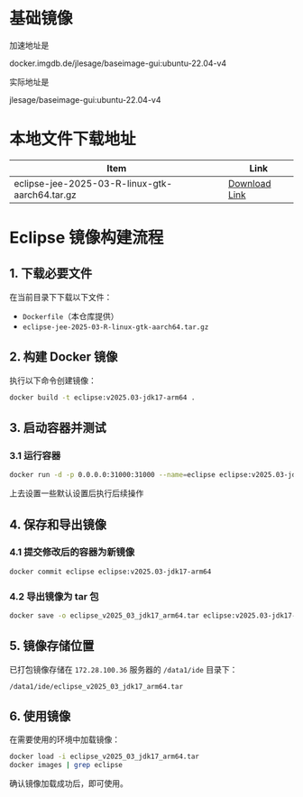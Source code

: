 # 基础镜像

加速地址是

docker.imgdb.de/jlesage/baseimage-gui:ubuntu-22.04-v4 

实际地址是

jlesage/baseimage-gui:ubuntu-22.04-v4

# 本地文件下载地址

| Item                              | Link                                                                                      |
|-----------------------------------|-------------------------------------------------------------------------------------------|
| eclipse-jee-2025-03-R-linux-gtk-aarch64.tar.gz | [Download Link](https://mirrors.nju.edu.cn/eclipse//technology/epp/downloads/release/2025-03/R/eclipse-jee-2025-03-R-linux-gtk-aarch64.tar.gz)   |

# Eclipse 镜像构建流程  

## 1. 下载必要文件  
在当前目录下下载以下文件：  
- `Dockerfile`（本仓库提供）  
- `eclipse-jee-2025-03-R-linux-gtk-aarch64.tar.gz`

## 2. 构建 Docker 镜像  
执行以下命令创建镜像：  
```bash
docker build -t eclipse:v2025.03-jdk17-arm64 .
```

## 3. 启动容器并测试  
### 3.1 运行容器  
```bash
docker run -d -p 0.0.0.0:31000:31000 --name=eclipse eclipse:v2025.03-jdk17-arm64
```

上去设置一些默认设置后执行后续操作

## 4. 保存和导出镜像  
### 4.1 提交修改后的容器为新镜像  
```bash
docker commit eclipse eclipse:v2025.03-jdk17-arm64
```

### 4.2 导出镜像为 tar 包  
```bash
docker save -o eclipse_v2025_03_jdk17_arm64.tar eclipse:v2025.03-jdk17-arm64
```

## 5. 镜像存储位置  
已打包镜像存储在 `172.28.100.36` 服务器的 `/data1/ide` 目录下：  
```
/data1/ide/eclipse_v2025_03_jdk17_arm64.tar
```

## 6. 使用镜像  
在需要使用的环境中加载镜像：  
```bash
docker load -i eclipse_v2025_03_jdk17_arm64.tar
docker images | grep eclipse
```
确认镜像加载成功后，即可使用。